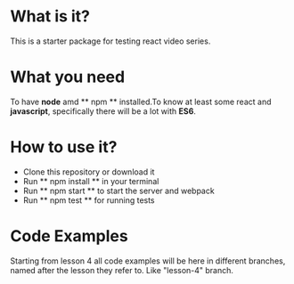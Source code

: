 What is it?
=======

This is a starter package for testing react video series.

What you need
=======
To have **node** amd ** npm ** installed.To know at least some react and **javascript**, specifically there will be a lot with **ES6**.

How to use it?
=======
* Clone this repository or download it
* Run ** npm install ** in your terminal
* Run ** npm start ** to start the server and webpack
* Run ** npm test ** for running tests


Code Examples
=======
Starting from lesson 4 all code examples will be here in different branches, named after the lesson they refer to. Like "lesson-4" branch.